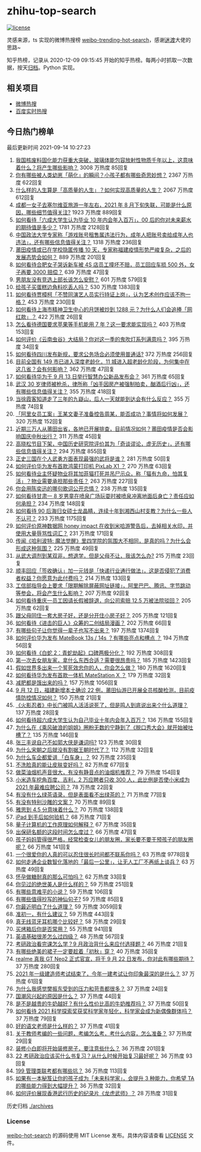 # zhihu-top-search

[![license](https://img.shields.io/github/license/Arrackisarookie/zhihu-top-search)](https://github.com/Arrackisarookie/zhihu-top-search/blob/master/LICENSE)

灵感来源，ts 实现的微博热搜榜 [weibo-trending-hot-search](https://github.com/justjavac/weibo-trending-hot-search)，感谢[迷渡](https://github.com/justjavac)大佬的思路~

知乎热榜，记录从 2020-12-09 09:15:45 开始的知乎热榜。每两小时抓取一次数据，按天[归档](./archives)。Python 实现。

## 相关项目
+ [微博热搜](https://github.com/Arrackisarookie/weibo-hot-search)
+ [百度实时热搜](https://github.com/Arrackisarookie/baidu-hot-search)

## 今日热门榜单

<!-- Rank Begin -->

最后更新时间 2021-09-14 10:27:23

1. [我国核废料固化能力获重大突破，玻璃体能包容放射性物质千年以上，这意味着什么？将产生哪些影响？](https://www.zhihu.com/question/486381917) 3008 万热度 85回复
1. [你有哪些被人类幼崽「萌化」的瞬间？小孩子都有哪些奇思妙想？](https://www.zhihu.com/question/484861360) 2367 万热度 622回复
1. [什么样的人生算是「高质量的人生」？如何实现高质量的人生？](https://www.zhihu.com/question/484787266) 2067 万热度 612回复
1. [成都一女子去塞尔维亚旅游一年左右，2021 年 8 月下旬失联，可能是什么原因，哪些细节值得关注?](https://www.zhihu.com/question/486405552) 1923 万热度 889回复
1. [如何看待「六成大学生认为毕业 10 年内会年入百万」，00 后的你对未来薪水的期待值是多少？](https://www.zhihu.com/question/486516310) 1781 万热度 2128回复
1. [中国政法大学专家称「游戏账号租售属违法行为，成年人把账号卖给成年人也违法」，还有哪些信息值得关注？](https://www.zhihu.com/question/486492173) 1318 万热度 236回复
1. [莆田疫情或已在学校隐匿传播 10 天，专家称福建疫情形势严峻复杂，之后的发展态势会如何？](https://www.zhihu.com/question/486502824) 889 万热度 201回复
1. [如何看待合肥女子哭诉新车被 4S 店员工撞坏不赔，员工回应车损 500 外，女子再要 3000 赔偿？](https://www.zhihu.com/question/486239558) 639 万热度 47回复
1. [男朋友没有竞选上部长该怎么安慰？](https://www.zhihu.com/question/485844506) 601 万热度 579回复
1. [给孩子买蛋糕边角料吃丢人吗？](https://www.zhihu.com/question/485942567) 530 万热度 1383回复
1. [如何看待贾樟柯「不赞同演艺人员实行持证上岗」，认为艺术创作应该不拘一格？](https://www.zhihu.com/question/486531581) 453 万热度 230回复
1. [如何看待上海市精神卫生中心的月饼被炒到 1288 元？为什么人们会追捧「网红款」？](https://www.zhihu.com/question/486393550) 422 万热度 26回复
1. [怎么看待德国要求苹果等手机能用 7 年？这一要求能实现吗？](https://www.zhihu.com/question/484983123) 403 万热度 153回复
1. [如何评价《云南虫谷》大结局？你对这一季的鬼吹灯系列满意吗？](https://www.zhihu.com/question/486591709) 395 万热度 34回复
1. [如何看待四川发布新规，要求公务场合必须使用普通话?](https://www.zhihu.com/question/486554112) 372 万热度 256回复
1. [目前全国有 149 市已进入深度老龄化，11 城进入超老龄化阶段，为何集中在这几省？会有何影响？](https://www.zhihu.com/question/486496551) 362 万热度 47回复
1. [如何看待华为于 9 月 13 日举行智慧办公新品发布会？](https://www.zhihu.com/question/486631170) 361 万热度 65回复
1. [武汉 30 岁律师被枪杀，律所称「凶手因房产被强制拍卖，酗酒后行凶」，还有哪些信息值得关注？](https://www.zhihu.com/question/486563133) 355 万热度 418回复
1. [当徐霞客知道走了三年的九嶷山，后人一天就能到达会有什么反应？](https://www.zhihu.com/question/485205460) 355 万热度 74回复
1. [「阿里女员工案」王某文妻子准备控告周某，能否成功？事情将如何发展？](https://www.zhihu.com/question/486642390) 320 万热度 152回复
1. [近期三万人从莆田出省，各地已开展排查，目前情况如何？莆田疫情是否会影响国庆中秋出行？](https://www.zhihu.com/question/486569914) 311 万热度 45回复
1. [高晓松节目下架，中国历史研究院评价其为「奇谈谬论，虚无历史」，还有哪些信息值得关注？](https://www.zhihu.com/question/486325875) 294 万热度 855回复
1. [正史三国在个人武勇方面表现最强的武将是谁？](https://www.zhihu.com/question/478069814) 281 万热度 50回复
1. [如何评价华为发布首款鸿蒙打印机 PixLab X1 ？](https://www.zhihu.com/question/486630580) 270 万热度 63回复
1. [如何看待业主怀疑物业将其加菲猫打死并吊尸示众，称「猫有九命，怕其复活」？物业需要承担那些责任？](https://www.zhihu.com/question/486319428) 263 万热度 227回复
1. [你会用陈奕迅的哪句歌词公开恋情？](https://www.zhihu.com/question/318733576) 238 万热度 135回复
1. [如何看待甘肃一 8 岁男童在喷泉广场玩耍时被喷泉冲离地面后身亡？责任应如何承担？](https://www.zhihu.com/question/486101418) 234 万热度 148回复
1. [如何看待 90 后海归女硕士龙晶睛，连续十年到湘西山村支教？为什么一些人不认可？](https://www.zhihu.com/question/485704685) 233 万热度 1175回复
1. [如何评价原神数据网 honey impact 在收到米哈游警告后，去掉相关水印，并使用大量辱骂性词汇？](https://www.zhihu.com/question/486383331) 231 万热度 171回复
1. [传闻《哈利波特: 魔法觉醒》里四学院的氛围大不相同，是真的吗？为什么会形成这种氛围？](https://www.zhihu.com/question/485761644) 225 万热度 49回复
1. [从武大调剂到某双非，想退学，但是父母不让，我该怎么办?](https://www.zhihu.com/question/485953513) 215 万热度 23回复
1. [顺丰回应「签收确认」加一元钱是「快递行业通行做法」，这是否侵犯了消费者权益？你愿意为此付费吗？](https://www.zhihu.com/question/486346723) 214 万热度 133回复
1. [工信部指导会上要求「限期解除屏蔽网址链接」，阿里巴巴、腾讯、字节跳动等参会，将会产生什么影响？](https://www.zhihu.com/question/486226124) 207 万热度 92回复
1. [如何看待重庆一员工因请长假被辞退，向公司索赔 12.5 万被法院驳回？](https://www.zhihu.com/question/485909158) 205 万热度 62回复
1. [跟父母同住一套大房子好，还是分开住小房子好？](https://www.zhihu.com/question/485221676) 205 万热度 121回复
1. [如何看待《进击的巨人》众筹的二创结局漫画？](https://www.zhihu.com/question/486052547) 202 万热度 66回复
1. [有哪些句子让你觉得一辈子也写不出来？](https://www.zhihu.com/question/452901323) 197 万热度 1374回复
1. [如何评价华为发布 MateBook 13s / 14s ？有哪些亮点和槽点 ？](https://www.zhihu.com/question/486628204) 194 万热度 56回复
1. [如何看待《白蛇 2：青蛇劫起》口碑两极分化？](https://www.zhihu.com/question/474532820) 192 万热度 308回复
1. [第一次去女朋友家，拿什么东西合适？需要很昂贵吗？](https://www.zhihu.com/question/335168600) 185 万热度 1423回复
1. [假如世界多出来一个誓死效忠你的人，你会怎么做？](https://www.zhihu.com/question/462848357) 180 万热度 1620回复
1. [如何看待华为发布首款一体机 MateStation X ？](https://www.zhihu.com/question/486632049) 179 万热度 32回复
1. [减肥都是饿出来的吗？](https://www.zhihu.com/question/446278658) 157 万热度 1056回复
1. [9 月 12 日，福建新增本土确诊 22 例，莆田仙游已开展全员核酸检测，目前疫情防控情况如何？](https://www.zhihu.com/question/486488032) 150 万热度 21回复
1. [《火影忍者》中长门被鸣人活活说死了，但是鸣人到底说出来个什么道理？](https://www.zhihu.com/question/486087584) 137 万热度 28回复
1. [如何看待超六成大学生认为自己毕业十年内会年入百万？](https://www.zhihu.com/question/486522158) 136 万热度 155回复
1. [为什么在《乘风破浪的姐姐》圈粉无数的宁静到了《脱口秀大会》就开始被吐槽了？](https://www.zhihu.com/question/485286171) 135 万热度 146回复
1. [张三丰说自己不如郭大侠是谦词吗?](https://www.zhihu.com/question/479479515) 123 万热度 30回复
1. [为什么宋朝之后就没有割据王朝时代了？](https://www.zhihu.com/question/480511791) 112 万热度 32回复
1. [为什么车企都爱讲 「白车身」？](https://www.zhihu.com/question/486620748) 92 万热度 235回复
1. [不洗脸真的能让皮肤变好吗？](https://www.zhihu.com/question/317026624) 82 万热度 677回复
1. [做菜油烟机声音很大，有没有静音点的油烟机推荐？](https://www.zhihu.com/question/486522674) 79 万热度 154回复
1. [小米造车挖角百度、吉利，2 万应聘者只收 300 人，此比例是否使小米成为 2021 年最难应聘公司？](https://www.zhihu.com/question/484225800) 78 万热度 22回复
1. [有没有什么绿茶语录，但是表面看不出绿茶的？](https://www.zhihu.com/question/412993592) 71 万热度 77回复
1. [有没有特别沙雕的文案？](https://www.zhihu.com/question/472643846) 70 万热度 89回复
1. [雅思到 4.5 分意味着什么？](https://www.zhihu.com/question/31858855) 70 万热度 138回复
1. [iPad 到手后如何验机？](https://www.zhihu.com/question/282974354) 68 万热度 71回复
1. [量子计算机的工作原理如何解释？](https://www.zhihu.com/question/30545465) 67 万热度 35回复
1. [出保研名额的这段时间怎么度过？](https://www.zhihu.com/question/484292018) 66 万热度 47回复
1. [孩子妈妈管得很严格，经常检查女儿的朋友圈，家长要不要干预孩子的朋友圈呢？](https://www.zhihu.com/question/480570751) 66 万热度 141回复
1. [一个很爱你的人真的可以忍住很长时间都不联系你吗？](https://www.zhihu.com/question/394874619) 63 万热度 9778回复
1. [如何走通企业数智化落地的「最后一公里」，让无人工厂不再纸上谈兵？](https://www.zhihu.com/question/482845899) 63 万热度 49回复
1. [怀孕做糖耐真的那么可怕吗？](https://www.zhihu.com/question/485932514) 62 万热度 33回复
1. [你见过的绝世美人是什么样的？](https://www.zhihu.com/question/480530014) 59 万热度 251回复
1. [有哪些意难平的小说？](https://www.zhihu.com/question/444454638) 59 万热度 106回复
1. [有哪些值得抄写的神仙句子?](https://www.zhihu.com/question/481049536) 59 万热度 85回复
1. [你最近明白了什么道理？](https://www.zhihu.com/question/431861103) 59 万热度 3059回复
1. [准初一，有什么建议？](https://www.zhihu.com/question/478214949) 59 万热度 443回复
1. [真无线蓝牙耳机哪个比较好？](https://www.zhihu.com/question/325272421) 58 万热度 29回复
1. [买烤箱后你是否常用？](https://www.zhihu.com/question/323335998) 55 万热度 941回复
1. [英语基础很差怎么过四级？](https://www.zhihu.com/question/64985067) 48 万热度 567回复
1. [考研政治看完课怎么学？9 月政治背什么来应付选择题？](https://www.zhihu.com/question/481965825) 46 万热度 21回复
1. [有哪些绝美的裙子一定要趁着「初秋」穿？](https://www.zhihu.com/question/483563886) 40 万热度 35回复
1. [realme 真我 GT Neo2 正式官宣，将于 9 月 22 日发布，你对此有哪些期待？](https://www.zhihu.com/question/486511024) 37 万热度 280回复
1. [2021 年一级建造师考试结束了，今年一建考试让你印象最深的是什么？](https://www.zhihu.com/question/486377665) 37 万热度 61回复
1. [为什么我感觉樊振东受到的压力和苛责都很多？](https://www.zhihu.com/question/485822778) 37 万热度 24回复
1. [国潮风兴起的原因是什么？](https://www.zhihu.com/question/460932590) 37 万热度 44回复
1. [是不是越贵的牛奶越好？有什么性价比高的牛奶推荐吗？](https://www.zhihu.com/question/465085235) 37 万热度 50回复
1. [如何看待 2021 科学探索奖获奖科学家年轻化，科学家会成为新偶像群体吗？](https://www.zhihu.com/question/486528034) 37 万热度 79回复
1. [好的语文老师是什么样的？](https://www.zhihu.com/question/485724880) 37 万热度 41回复
1. [关于教师考编的一些问题，考编怎么考，考什么内容，怎么准备？](https://www.zhihu.com/question/467687421) 37 万热度 29回复
1. [装修小白即将开始装修房子，要注意些什么？](https://www.zhihu.com/question/368485703) 36 万热度 201回复
1. [22 考研政治应该买什么书复习？从什么时候开始复习最好呢？](https://www.zhihu.com/question/465118959) 36 万热度 93回复
1. [199 管理类联考都有哪些坑？](https://www.zhihu.com/question/312937027) 36 万热度 113回复
1. [如果有一本秘笈让你的孩子成为「未来科学家」，会提升 3 种能力，你希望 TA 的哪些能力得到大幅提升？](https://www.zhihu.com/question/485475210) 36 万热度 32回复
1. [如何评价展现香港武行历史的纪录片《龙虎武师》？](https://www.zhihu.com/question/482586051) 28 万热度 31回复
<!-- Rank End -->

历史归档 [./archives](./archives)

### License

[weibo-hot-search](https://github.com/Arrackisarookie/zhihu-top-search) 的源码使用 MIT License 发布。具体内容请查看 [LICENSE](./LICENSE) 文件。
